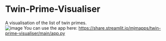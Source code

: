# Twin-Prime-Visualiser
A visualisation of the list of twin primes.\
![image](https://user-images.githubusercontent.com/65255238/138604502-89000539-160b-44c3-ac0d-cc7f34dbd0d8.png)
You can use the app here: 
https://share.streamlit.io/mjmapps/twin-prime-visualiser/main/app.py
